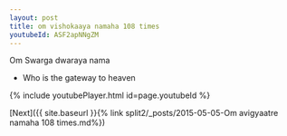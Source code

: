 ```yaml
---
layout: post
title: om vishokaaya namaha 108 times
youtubeId: ASF2apNNgZM
---
```

 
 
Om Swarga dwaraya nama 
 
 -  Who is the gateway to heaven 
 
  
 
  
 
 
 
 
 
 


{% include youtubePlayer.html id=page.youtubeId %}
 
[Next]({{ site.baseurl }}{% link  split2/_posts/2015-05-05-Om avigyaatre namaha 108 times.md%})
 

